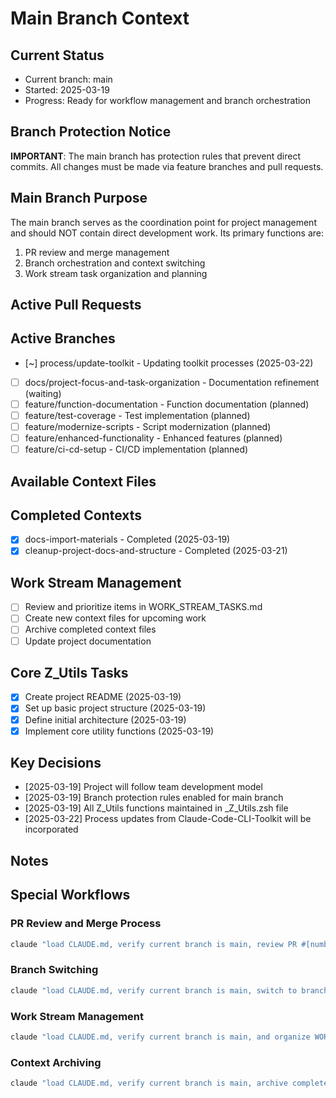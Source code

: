 # Main Branch Context

## Current Status
- Current branch: main
- Started: 2025-03-19
- Progress: Ready for workflow management and branch orchestration

## Branch Protection Notice
**IMPORTANT**: The main branch has protection rules that prevent direct commits. All changes must be made via feature branches and pull requests.

## Main Branch Purpose
The main branch serves as the coordination point for project management and should NOT contain direct development work. Its primary functions are:

1. PR review and merge management
2. Branch orchestration and context switching
3. Work stream task organization and planning

## Active Pull Requests
<!-- List active PRs that need review/merge attention -->
<!-- Example:
- [ ] PR #12: "Add user authentication" - Ready for review
- [~] PR #15: "Fix header styling" - In review (2025-03-15)
-->
<!-- No active PRs at this time -->

## Active Branches
<!-- List active branches with their status -->
- [~] process/update-toolkit - Updating toolkit processes (2025-03-22)
- [ ] docs/project-focus-and-task-organization - Documentation refinement (waiting)
- [ ] feature/function-documentation - Function documentation (planned)
- [ ] feature/test-coverage - Test implementation (planned)
- [ ] feature/modernize-scripts - Script modernization (planned)
- [ ] feature/enhanced-functionality - Enhanced features (planned)
- [ ] feature/ci-cd-setup - CI/CD implementation (planned)

## Available Context Files
<!-- List context files without branches that can be started -->
<!-- No available context files at this time -->

## Completed Contexts
<!-- List context files for completed work that can be archived -->
- [x] docs-import-materials - Completed (2025-03-19)
- [x] cleanup-project-docs-and-structure - Completed (2025-03-21)

## Work Stream Management
- [ ] Review and prioritize items in WORK_STREAM_TASKS.md
- [ ] Create new context files for upcoming work
- [ ] Archive completed context files
- [ ] Update project documentation

## Core Z_Utils Tasks
- [x] Create project README (2025-03-19)
- [x] Set up basic project structure (2025-03-19)
- [x] Define initial architecture (2025-03-19)
- [x] Implement core utility functions (2025-03-19)

<!-- Task format: 
- [ ] Not started
- [~] In progress (with start date in YYYY-MM-DD format)
- [x] Completed (with completion date in YYYY-MM-DD format)
-->

## Key Decisions
- [2025-03-19] Project will follow team development model
- [2025-03-19] Branch protection rules enabled for main branch
- [2025-03-19] All Z_Utils functions maintained in _Z_Utils.zsh file
- [2025-03-22] Process updates from Claude-Code-CLI-Toolkit will be incorporated

## Notes
<!-- Optional section for reference information, diagrams, etc. -->

## Special Workflows

### PR Review and Merge Process
```bash
claude "load CLAUDE.md, verify current branch is main, review PR #[number], and merge if approved"
```

### Branch Switching
```bash
claude "load CLAUDE.md, verify current branch is main, switch to branch [branch-name], and continue work"
```

### Work Stream Management
```bash
claude "load CLAUDE.md, verify current branch is main, and organize WORK_STREAM_TASKS.md"
```

### Context Archiving
```bash
claude "load CLAUDE.md, verify current branch is main, archive completed context [context-name], and update documentation"
```